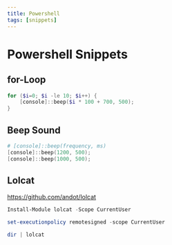 ```yaml
---
title: Powershell
tags: [snippets]
---
```


# Powershell Snippets

## for-Loop

```powershell
for ($i=0; $i -le 10; $i++) {
    [console]::beep($i * 100 + 700, 500);
}
```

## Beep Sound

```powershell
# [console]::beep(frequency, ms)
[console]::beep(1200, 500);
[console]::beep(1000, 500);
```

## Lolcat

https://github.com/andot/lolcat

```powershell
Install-Module lolcat -Scope CurrentUser

set-executionpolicy remotesigned -scope CurrentUser

dir | lolcat
```
